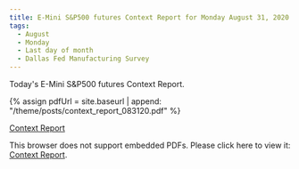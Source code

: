 ```yaml
---
title: E-Mini S&P500 futures Context Report for Monday August 31, 2020
tags:
  - August
  - Monday
  - Last day of month
  - Dallas Fed Manufacturing Survey
---
```


Today's E-Mini S&P500 futures Context Report.

{% assign pdfUrl = site.baseurl | append: "/theme/posts/context_report_083120.pdf" %}

<a href="{{pdfUrl}}">Context Report</a>

<object data="{{pdfUrl}}" type="application/pdf" width="700px" height="700px">
    <p>This browser does not support embedded PDFs. Please click here to view it: <a href="{{pdfUrl}}">Context Report</a>.</p>
</object>

